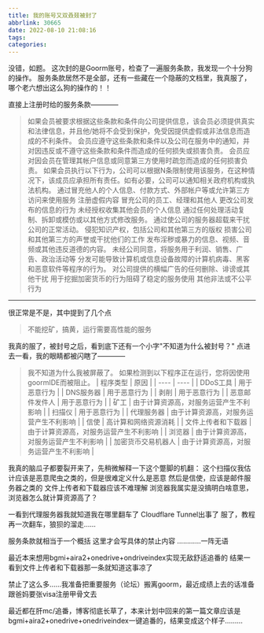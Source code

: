 ```yaml
---
title: 我的账号又双叒叕被封了
abbrlink: 30665
date: 2022-08-10 21:08:16
tags:
categories:
---
```

没错，如题。
这次封的是Goorm账号，检查了一遍服务条款，我发现一个十分狗的操作。
服务条款居然不是全部，还有一些藏在一个隐蔽的文档里，我真服了，哪个老六想出这么狗的操作的！！
<!-- more -->
直接上注册时给的服务条款————
>如果会员被要求根据这些条款和条件向公司提供信息，该会员必须提供真实和法律信息，并且他/她将不会受到保护，免受因提供虚假或非法信息而造成的不利条件。
会员应遵守这些条款和条件以及公司在服务中的通知，并对因违反或不遵守这些条款和条件而造成的任何损失或损害负责。
会员应对因会员在管理其帐户信息或同意第三方使用时疏忽而造成的任何损害负责。
如果会员执行以下行为，公司可以根据N条限制使用该服务，在这种情况下，该成员应承担所有责任。如有必要，公司可以通知相关政府机构或执法机构。
通过冒充他人的个人信息、付款方式、外部帐户等或允许第三方访问来使用服务
注册虚假内容
冒充公司的员工、经理和其他人
更改公司发布的信息的行为
未经授权收集其他会员的个人信息
通过任何处理活动复制、拆卸或模仿或以其他方式修改服务。
通过使公司的服务器超载来干扰公司的正常活动。
侵犯知识产权，包括公司和其他第三方的版权
损害公司和其他第三方的声誉或干扰他们的工作
发布淫秽或暴力的信息、视频、音频或其他违反道德的内容。
未经公司同意，将服务用于利润、销售、广告、政治活动等
分发可能导致计算机或信息设备故障的计算机病毒、黑客和恶意软件等程序的行为。
对公司提供的横幅广告的任何删除、诽谤或其他干扰
用于挖掘加密货币的行为阻碍了稳定的服务使用
其他非法或不公平行为

---
很正常是不是，其中提到了几个点
>不能挖矿，搞黄，运行需要高性能的服务

我真的服了，被封号之后，看到底下还有一个小字"不知道为什么被封号？"
点进去一看，我的眼睛都被闪瞎了————
>我不知道为什么我被屏蔽了。
如果检测到以下程序正在运行，您将因使用goormIDE而被阻止。
| 程序类型 | 原因 |
| ---- | ---- |
| DDoS工具 | 用于恶意行为 |
| DNS服务器 | 用于恶意行为 |
| 剥削 | 用于恶意行为 |
| 恶意邮件发件人 | 用于恶意行为 |
| 矿工 | 由于计算资源高，对服务运营产生不利影响 |
| 扫描仪 | 用于恶意行为 |
| 代理服务器 | 由于计算资源高，对服务运营产生不利影响 |
| 信使 | 高计算和网络资源消耗 |
| 文件上传者和下载器 | 由于计算资源高，对服务运营产生不利影响 |
| 浏览器 | 由于计算资源高，对服务运营产生不利影响 |
| 加密货币交易机器人 | 由于计算资源高，对服务运营产生不利影响 |

我真的脑瓜子都要裂开来了，先稍微解释一下这个蹩脚的机翻：
这个扫描仪我估计应该是恶意爬虫之类的，但是很难定义什么是恶意
然后是信使，应该是邮件服务器之类的
文件上传者和下载器应该不难理解
浏览器我属实是没搞明白啥意思，浏览器怎么就计算资源高了？

一看到代理服务器我就知道我在哪里翻车了
Cloudflare Tunnel出事了
服了，教程再一次翻车，狼狈的溜走……

服务条款就相当于一个概括
这里才会写具体的禁止内容
…………一阵无语

最近本来想用bgmi+aira2+onedrive+ondriveindex实现无敌舒适追番的
结果一看到文件上传者和下载器那一条就知道这事凉了

禁止了这么多……我准备把重要服务（论坛）搬离goorm，最近成绩上去的话准备跟爸妈要张visa注册甲骨文去

最近都在肝mc/追番，博客彻底长草了，本来计划中回来的第一篇文章应该是bgmi+aira2+onedrive+onedriveindex一键追番的，结果变成这个样子………